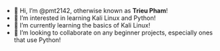- 👋 Hi, I’m @pmt2142, otherwise known as **Trieu Pham**!
- 👀 I’m interested in learning Kali Linux and Python!
- 🌱 I’m currently learning the basics of Kali Linux!
- 💞️ I’m looking to collaborate on any beginner projects, especially ones that use Python!

<!---
pmt2142/pmt2142 is a ✨ special ✨ repository because its `README.md` (this file) appears on your GitHub profile.
You can click the Preview link to take a look at your changes.
--->
